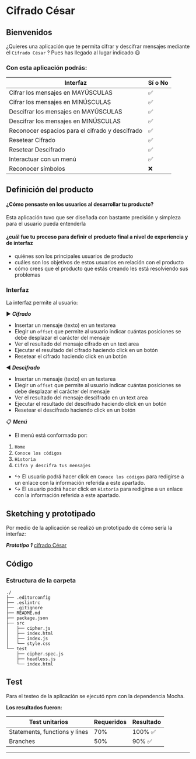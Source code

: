 # Cifrado César

## Bienvenidos
¿Quieres una aplicación que te permita cifrar y descifrar mensajes mediante el `Cifrado César` ?
Pues has llegado al lugar indicado 😃

### Con esta aplicación podrás:

| Interfaz | Sí o No |
|--------------------------|----------------|
| Cifrar los mensajes en MAYÚSCULAS | ✅
| Cifrar los mensajes en MINÚSCULAS | ✅
| Descifrar los mensajes en MAYÚSCULAS | ✅
| Descifrar los mensajes en MINÚSCULAS | ✅
| Reconocer espacios para el cifrado y descifrado | ✅
| Resetear Cifrado | ✅
| Resetear Descifrado | ✅
| Interactuar con un menú | ✅
| Reconocer símbolos |❌

## Definición del producto

#### ¿Cómo pensaste en los usuarios al desarrollar tu producto?
Esta aplicación tuvo que ser diseñada con bastante precisión y simpleza para el usuario pueda entenderla

#### ¿cuál fue tu proceso para definir el producto final a nivel de experiencia y de interfaz

* quiénes son los principales usuarios de producto
* cuáles son los objetivos de estos usuarios en relación con el producto
* cómo crees que el producto que estás creando les está resolviendo sus
  problemas

### Interfaz

La interfaz permite al usuario:

▶️ ***Cifrado***
* Insertar un mensaje (texto) en un textarea
* Elegir un `offset` que permite al usuario indicar cuántas posiciones se debe desplazar el carácter del mensaje
* Ver el resultado del mensaje cifrado en un text area
* Ejecutar el resultado del cifrado haciendo click en un botón
* Resetear el cifrado haciendo click en un botón

◀️ ***Descifrado***
* Insertar un mensaje (texto) en un textarea
* Elegir un `offset` que permite al usuario indicar cuántas posiciones se debe desplazar el carácter del mensaje
* Ver el resultado del mensaje descifrado en un text area
* Ejecutar el resultado del descifrado haciendo click en un botón
* Resetear el descifrado haciendo click en un botón

📋 ***Menú***
* El menú está conformado por:
1. `Home`
2. `Conoce los códigos`
3. `Historia`
4. `Cifra y descifra tus mensajes`

* ↪️ El usuario podrá hacer click en `Conoce los códigos` para redigirse a un enlace con la información referida a este apartado.
* ↪️ El usuario podrá hacer click en `Historia` para redigirse a un enlace con la información referida a este apartado.

## Sketching y prototipado
Por medio de la aplicación se realizó un prototipado de cómo sería la interfaz:

***Prototipo 1***
[cifrado César](https://crisescobar.files.wordpress.com/2018/06/prot-1.png)

## Código















### Estructura de la carpeta

```text
./
├── .editorconfig
├── .eslintrc
├── .gitignore
├── README.md
├── package.json
├── src
│   ├── cipher.js
│   ├── index.html
│   ├── index.js
│   └── style.css
└── test
    ├── cipher.spec.js
    ├── headless.js
    └── index.html
```

## Test
Para el testeo de la aplicación se ejecutó npm con la dependencia Mocha. 

**Los resultados fueron:**

| Test unitarios | Requeridos |Resultado  |
|--------------------------|----------------|-------|
| Statements, functions y lines | 70% | 100% ✅
| Branches | 50% |90% ✅

***
